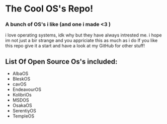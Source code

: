 # The Cool OS's Repo!

### A bunch of OS's i like (and one i made <3 )

i love operating systems, idk why but they have always intrested me. i hope im not just a bir strange and you appriciate this as much as i do
If you like this repo give it a start and have a look at my GitHub for other stuff!



## List Of Open Source Os's included:

- AlbaOS
- BleskOS
- cavOS
- EndeavourOS
- KolibriOs
- MSDOS
- OsakaOS
- SerentiyOS
- TempleOS
